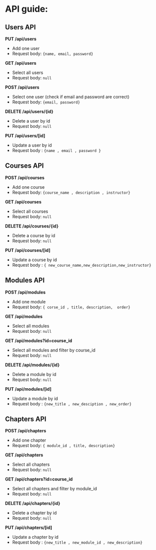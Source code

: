 # API guide:




## Users API

**PUT /api/users**
* Add one user
* Request body: `{name, email, password}`

**GET /api/users**
* Select all users
* Request body: `null`

**POST /api/users**
* Select one user (check if email and password are correct)
* Request body: `{email, password}`

**DELETE /api/users/{id}**
* Delete a user by id
* Request body: `null`

**PUT  /api/users/[id]**
* Update a user by id
* Request body : `{name , email , password }`





## Courses API

**POST /api/courses**
* Add one course
* Request body: `{course_name , description , instructor}`

**GET /api/courses**
* Select all courses
* Request body: `null`


**DELETE /api/courses/{id}**
* Delete a course by id
* Request body: `null`


**PUT  /api/courses/[id]**
* Update a course by id
* Request body : `{ new_course_name,new_description,new_instructor}`






## Modules API

**POST /api/modules**
* Add one module
* Request body: `{ corse_id , title, description,  order}`

**GET /api/modules**
* Select all modules 
* Request body: `null`

**GET /api/modules?id=course_id**
* Select all modules and filter by course_id 
* Request body: `null`


**DELETE /api/modules/{id}**
* Delete a module by id
* Request body: `null`


**PUT  /api/modules/[id]**
* Update a module by id
* Request body : `{new_title , new_desciption , new_order} `





## Chapters API

**POST /api/chapters**
* Add one chapter
* Request body: `{ module_id , title, description}`

**GET /api/chapters**
* Select all chapters 
* Request body: `null`

**GET /api/chapters?id=course_id**
* Select all chapters and filter by module_id
* Request body: `null`

**DELETE /api/chapters/{id}**
* Delete a chapter by id
* Request body: `null`


**PUT  /api/chapters/[id]**
* Update a chapter by id
* Request body : `{new_title , new_module_id , new_description} `
